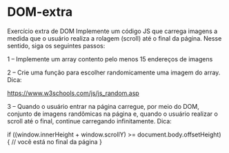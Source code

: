 # DOM-extra
Exercício extra de DOM
Implemente um código JS que carrega imagens a medida que o usuário realiza a rolagem (scroll) até o final da página. Nesse sentido, siga os seguintes passos:

1 – Implemente um array contento pelo menos 15 endereços de imagens

2 – Crie uma função para escolher randomicamente uma imagem do array. Dica:

https://www.w3schools.com/js/js_random.asp

3 – Quando o usuário entrar na página carregue, por meio do DOM, conjunto de imagens randômicas na página e, quando o usuário realizar o scroll até o final, continue carregando infinitamente. Dica:

if ((window.innerHeight + window.scrollY) >= document.body.offsetHeight) {
// você está no final da página
}
